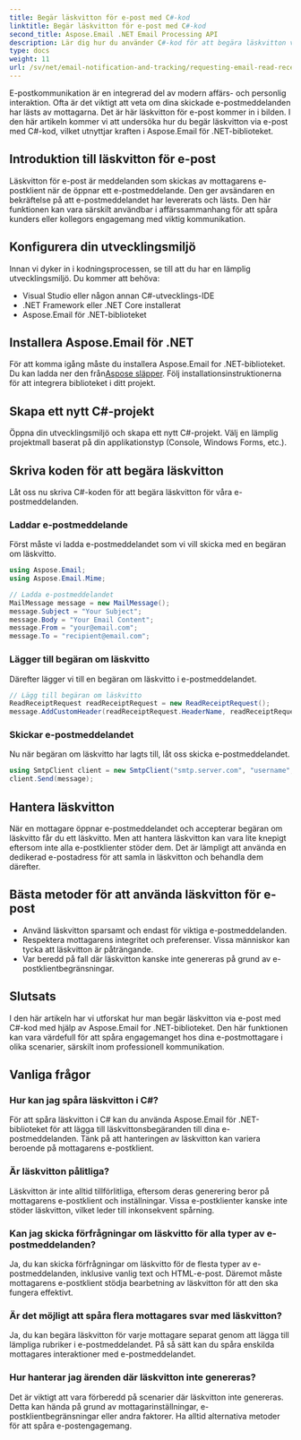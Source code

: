 ```yaml
---
title: Begär läskvitton för e-post med C#-kod
linktitle: Begär läskvitton för e-post med C#-kod
second_title: Aspose.Email .NET Email Processing API
description: Lär dig hur du använder C#-kod för att begära läskvitton via e-post med Aspose.Email för .NET, vilket förbättrar kommunikationsspårningen.
type: docs
weight: 11
url: /sv/net/email-notification-and-tracking/requesting-email-read-receipts-using-csharp-code/
---
```


E-postkommunikation är en integrerad del av modern affärs- och personlig interaktion. Ofta är det viktigt att veta om dina skickade e-postmeddelanden har lästs av mottagarna. Det är här läskvitton för e-post kommer in i bilden. I den här artikeln kommer vi att undersöka hur du begär läskvitton via e-post med C#-kod, vilket utnyttjar kraften i Aspose.Email för .NET-biblioteket.

## Introduktion till läskvitton för e-post

Läskvitton för e-post är meddelanden som skickas av mottagarens e-postklient när de öppnar ett e-postmeddelande. Den ger avsändaren en bekräftelse på att e-postmeddelandet har levererats och lästs. Den här funktionen kan vara särskilt användbar i affärssammanhang för att spåra kunders eller kollegors engagemang med viktig kommunikation.

## Konfigurera din utvecklingsmiljö

Innan vi dyker in i kodningsprocessen, se till att du har en lämplig utvecklingsmiljö. Du kommer att behöva:

- Visual Studio eller någon annan C#-utvecklings-IDE
- .NET Framework eller .NET Core installerat
- Aspose.Email för .NET-biblioteket

## Installera Aspose.Email för .NET

 För att komma igång måste du installera Aspose.Email for .NET-biblioteket. Du kan ladda ner den från[Aspose släpper](https://releases.aspose.com/email/net/). Följ installationsinstruktionerna för att integrera biblioteket i ditt projekt.

## Skapa ett nytt C#-projekt

Öppna din utvecklingsmiljö och skapa ett nytt C#-projekt. Välj en lämplig projektmall baserat på din applikationstyp (Console, Windows Forms, etc.).

## Skriva koden för att begära läskvitton

Låt oss nu skriva C#-koden för att begära läskvitton för våra e-postmeddelanden.

### Laddar e-postmeddelande

Först måste vi ladda e-postmeddelandet som vi vill skicka med en begäran om läskvitto.

```csharp
using Aspose.Email;
using Aspose.Email.Mime;

// Ladda e-postmeddelandet
MailMessage message = new MailMessage();
message.Subject = "Your Subject";
message.Body = "Your Email Content";
message.From = "your@email.com";
message.To = "recipient@email.com";
```

### Lägger till begäran om läskvitto

Därefter lägger vi till en begäran om läskvitto i e-postmeddelandet.

```csharp
// Lägg till begäran om läskvitto
ReadReceiptRequest readReceiptRequest = new ReadReceiptRequest();
message.AddCustomHeader(readReceiptRequest.HeaderName, readReceiptRequest.HeaderValue);
```

### Skickar e-postmeddelandet

Nu när begäran om läskvitto har lagts till, låt oss skicka e-postmeddelandet.

```csharp
using SmtpClient client = new SmtpClient("smtp.server.com", "username", "password");
client.Send(message);
```

## Hantera läskvitton

När en mottagare öppnar e-postmeddelandet och accepterar begäran om läskvitto får du ett läskvitto. Men att hantera läskvitton kan vara lite knepigt eftersom inte alla e-postklienter stöder dem. Det är lämpligt att använda en dedikerad e-postadress för att samla in läskvitton och behandla dem därefter.

## Bästa metoder för att använda läskvitton för e-post

- Använd läskvitton sparsamt och endast för viktiga e-postmeddelanden.
- Respektera mottagarens integritet och preferenser. Vissa människor kan tycka att läskvitton är påträngande.
- Var beredd på fall där läskvitton kanske inte genereras på grund av e-postklientbegränsningar.

## Slutsats

I den här artikeln har vi utforskat hur man begär läskvitton via e-post med C#-kod med hjälp av Aspose.Email for .NET-biblioteket. Den här funktionen kan vara värdefull för att spåra engagemanget hos dina e-postmottagare i olika scenarier, särskilt inom professionell kommunikation.

## Vanliga frågor

### Hur kan jag spåra läskvitton i C#?

För att spåra läskvitton i C# kan du använda Aspose.Email för .NET-biblioteket för att lägga till läskvittonsbegäranden till dina e-postmeddelanden. Tänk på att hanteringen av läskvitton kan variera beroende på mottagarens e-postklient.

### Är läskvitton pålitliga?

Läskvitton är inte alltid tillförlitliga, eftersom deras generering beror på mottagarens e-postklient och inställningar. Vissa e-postklienter kanske inte stöder läskvitton, vilket leder till inkonsekvent spårning.

### Kan jag skicka förfrågningar om läskvitto för alla typer av e-postmeddelanden?

Ja, du kan skicka förfrågningar om läskvitto för de flesta typer av e-postmeddelanden, inklusive vanlig text och HTML-e-post. Däremot måste mottagarens e-postklient stödja bearbetning av läskvitton för att den ska fungera effektivt.

### Är det möjligt att spåra flera mottagares svar med läskvitton?

Ja, du kan begära läskvitton för varje mottagare separat genom att lägga till lämpliga rubriker i e-postmeddelandet. På så sätt kan du spåra enskilda mottagares interaktioner med e-postmeddelandet.

### Hur hanterar jag ärenden där läskvitton inte genereras?

Det är viktigt att vara förberedd på scenarier där läskvitton inte genereras. Detta kan hända på grund av mottagarinställningar, e-postklientbegränsningar eller andra faktorer. Ha alltid alternativa metoder för att spåra e-postengagemang.
